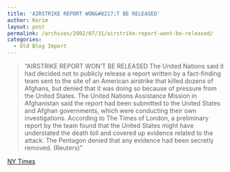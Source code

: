 ```yaml
---
title: 'AIRSTRIKE REPORT WON&#8217;T BE RELEASED'
author: Kerim
layout: post
permalink: /archives/2002/07/31/airstrike-report-wont-be-released/
categories:
  - Old Blog Import
---
```


>   &#8220;AIRSTRIKE REPORT WON&#8217;T BE RELEASED The United Nations said it had decided not to publicly release a report written by a fact-finding team sent to the site of an American airstrike that killed dozens of Afghans, but denied that it was doing so because of pressure from the United States. The United Nations Assistance Mission in Afghanistan said the report had been submitted to the United States and Afghan governments, which were conducting their own investigations. According to The Times of London, a preliminary report by the team found that the United States might have understated the death toll and covered up evidence related to the attack. The Pentagon denied that any evidence had been secretly removed. (Reuters)&#8221;


<a href="http://www.nytimes.com/2002/07/31/international/31BRIE1.html?tntemail0" onclick="_gaq.push(['_trackEvent', 'outbound-article', 'http://www.nytimes.com/2002/07/31/international/31BRIE1.html?tntemail0', 'NY Times']);" >NY Times</a>

